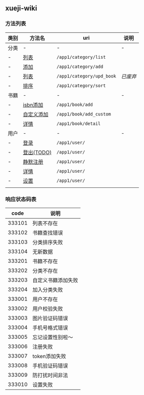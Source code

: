 ## xueji-wiki

### 方法列表

| 类别 |                              方法名                              |              uri              |   说明   |
| ---- | ---------------------------------------------------------------- | ----------------------------- | -------- |
| 分类 | \-                                                               | \-                            | \-       |
| \-   | [列表](blob/master/category.md#列表)         | ```/app1/category/list```     |          |
| \-   | [添加](blob/master/category.md#添加)         | ```/app1/category/add```      |          |
| \-   | [列表](blob/master/category.md#列表)         | ```/app1/category/upd_book``` | *已废弃* |
| \-   | [排序](blob/master/category.md#排序)         | ```/app1/category/sort```     |          |
| 书籍 | \-                                                               | \-                            | \-       |
| \-   | [isbn添加](blob/master/book.md#isbn添加)     | ```/app1/book/add```          |          |
| \-   | [自定义添加](blob/master/book.md#自定义添加) | ```/app1/book/add_custom```   |          |
| \-   | [详情](blob/master/book.md#详情)             | ```/app1/book/detail```       |          |
| 用户 | \-                                                               | \-                            | \-       |
| \-   | [登录](blob/master/user.md#登录)             | ```/app1/user/```             |          |
| \-   | [登出(TODO)](blob/master/user.md#todo登出)   | ```/app1/user/```                       ||
| \-   | [静默注册](blob/master/user.md#静默注册)     | ```/app1/user/```                       ||
| \-   | [详情](blob/master/user.md#详情)             | ```/app1/user/```                       ||
| \-   | [设置](blob/master/user.md#设置)             | ```/app1/user/```                       ||
|      |                                                                  |                               |          |





### 响应状态码表

|  code  |        说明        |
| ------ | ------------------ |
| 333101 | 列表不存在         |
| 333102 | 书籍查找错误       |
| 333103 | 分类排序失败       |
| 333104 | 无新数据           |
| 333201 | 书籍不存在         |
| 333202 | 分类不存在         |
| 333203 | 自定义书籍添加失败 |
| 333204 | 加入分类失败       |
| 333001 | 用户不存在         |
| 333002 | 用户校验失败       |
| 333003 | 图片验证码错误     |
| 333004 | 手机号格式错误     |
| 333005 | 忘记设置性别啦～   |
| 333006 | 注册失败           |
| 333007 | token添加失败      |
| 333008 | 手机验证码错误     |
| 333009 | 防打扰时间非法     |
| 333010 | 设置失败           |
